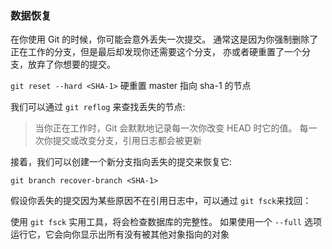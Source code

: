 ### 数据恢复

在你使用 Git 的时候，你可能会意外丢失一次提交。 通常这是因为你强制删除了正在工作的分支，但是最后却发现你还需要这个分支， 亦或者硬重置了一个分支，放弃了你想要的提交。

`git reset --hard <SHA-1>` 硬重置 master 指向 sha-1 的节点

我们可以通过 `git reflog` 来查找丢失的节点:

> 当你正在工作时，Git 会默默地记录每一次你改变 HEAD 时它的值。 每一次你提交或改变分支，引用日志都会被更新

接着，我们可以创建一个新分支指向丢失的提交来恢复它:

`git branch recover-branch <SHA-1>`

假设你丢失的提交因为某些原因不在引用日志中，可以通过 `git fsck`来找回：

使用 `git fsck` 实用工具，将会检查数据库的完整性。 如果使用一个 `--full` 选项运行它，它会向你显示出所有没有被其他对象指向的对象